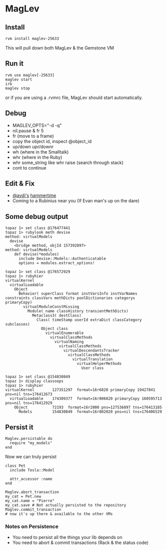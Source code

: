 # MagLev

## Install
    rvm install maglev-25633
This will pull down both MagLev & the Gemstone VM

## Run it
    rvm use maglev[-25633]
    maglev start
    irb
    maglev stop

or if you are using a .rvmrc file, MagLev should start automatically.

## Debug
* MAGLEV\_OPTS="-d -q"
* nil.pause & fr 5
* fr (move to a frame)
* copy the object id, inspect @object\_id
* up/down upr/downr
* wh (where in the Smalltalk)
* whr (where in the Ruby)
* whr some\_string like whr raise (search through stack)
* cont to continue

## Edit & Fix
* [@avdi's](http://twitter.com/avdi) [hammertime](https://github.com/avdi/hammertime)
* Coming to a Rubinius near you (If Evan man's up on the dare)

## Some debug output
    topaz 1> set class @176477441
    topaz 1> rubylook meth devise                                                                                                                                      
    method: virtualModels
      devise
        <bridge method, objId 157392897>
    method: virtualModels
        def devise(*modules)
          include Devise::Models::Authenticatable
          options = modules.extract_options!

    topaz 1> set class @176572929
    topaz 1> rubyhier
    virtualKernel
      virtualLoadable
        Object
          Behavior( superClass format instVarsInfo instVarNames constraints classVars methDicts poolDictionaries categorys primaryCopy)
            virtualModuleConstMissing
              Module( name classHistory transientMethDicts)
                Metaclass3( destClass)
                  Class( timeStamp userId extraDict classCategory subclasses)
                    Object class
                      virtualEnumerable
                        virtualClassMethods
                          virtualNaming
                            virtualClassMethods
                              virtualDescendantsTracker
                                virtualClassMethods
                                  virtualTranslation
                                    virtualHelperMethods
                                      User class

    topaz 1> set class @154830849
    topaz 1> display classoops
    topaz 1> rubyhier
    virtualKernel        127351297  format=16r6820 primaryCopy 19427841 pns=nil tns=176412673
      virtualLoadable    174309377  format=16r806820 primaryCopy 160595713 pns=nil tns=176412929
        Object           72193  format=16r2000 pns=127536897 tns=176413185
          Models         154830849  format=16r802020 pns=nil tns=176406529

## Persist it
    Maglev.persistable do
      require "my_models"
    end
Now we can truly persist

    class Pet
      include Tesla::Model

      attr_accessor :name
    end

    Maglev.abort_transaction
    my_cat = Pet.new
    my_cat.name = "Pierre"
    my_cat.save # Not actually persisted to the repository
    Maglev.commit_transaction
    # now it's up there & available to the other VMs

### Notes on Persistence
* You need to persist all the things your lib depends on
* You need to abort & commit transactions (Rack & the status code)
